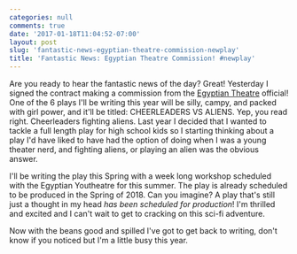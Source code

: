 ```yaml
---
categories: null
comments: true
date: '2017-01-18T11:04:52-07:00'
layout: post
slug: 'fantastic-news-egyptian-theatre-commission-newplay'
title: 'Fantastic News: Egyptian Theatre Commission! #newplay'
---
```


Are you ready to hear the fantastic news of the day? Great! Yesterday I signed the contract making a commission from the [Egyptian Theatre](http://www.egyptiantheatrecompany.org/youtheatre) official! One of the 6 plays I'll be writing this year will be silly, campy, and packed with girl power, and it'll be titled: CHEERLEADERS VS ALIENS. Yep, you read right. Cheerleaders fighting aliens. Last year I decided that I wanted to tackle a full length play for high school kids so I starting thinking about a play I'd have liked to have had the option of doing when I was a young theater nerd, and fighting aliens, or playing an alien was the obvious answer. 

I'll be writing the play this Spring with a week long workshop scheduled with the Egyptian Youtheatre for this summer. The play is already scheduled to be produced in the Spring of 2018. Can you imagine? A play that's still just a thought in my head *has been scheduled for production*! I'm thrilled and excited and I can't wait to get to cracking on this sci-fi adventure. 

Now with the beans good and spilled I've got to get back to writing, don't know if you noticed but I'm a little busy this year.